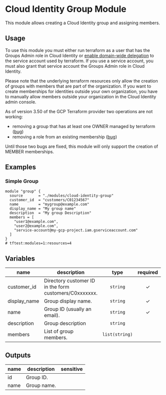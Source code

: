 # Cloud Identity Group Module

This module allows creating a Cloud Identity group and assigning members.

## Usage
To use this module you must either run terraform as a user that has the Groups Admin role in Cloud Identity or [enable domain-wide delegation](https://developers.google.com/admin-sdk/directory/v1/guides/delegation) to the service account used by terraform. If you use a service account, you must also grant that service account the Groups Admin role in Cloud Identity.

Please note that the underlying terraform resources only allow the creation of groups with members that are part of the organization. If you want to create memberships for identities outside your own organization, you have to manually allow members outside your organization in the Cloud Identity admin console.

As of version 3.50 of the GCP Terraform provider two operations are not working:
- removing a group that has at least one OWNER managed by terraform ([bug](https://github.com/hashicorp/terraform-provider-google/issues/7617))
- removing a role from an existing membership ([bug](https://github.com/hashicorp/terraform-provider-google/issues/7616))

Until those two bugs are fixed, this module will only support the creation of MEMBER memberships.

## Examples

### Simple Group
```hcl
module "group" {
  source       = "./modules/cloud-identity-group"
  customer_id  = "customers/C01234567"
  name         = "mygroup@example.com"
  display_name = "My group name"
  description  = "My group Description"
  members = [
    "user1@example.com",
    "user2@example.com",
    "service-account@my-gcp-project.iam.gserviceaccount.com"
  ]
}
# tftest:modules=1:resources=4
```

<!-- BEGIN TFDOC -->

## Variables

| name | description | type | required | default |
|---|---|:---:|:---:|:---:|
| customer_id | Directory customer ID in the form customers/C0xxxxxxx. | <code>string</code> | ✓ |  |
| display_name | Group display name. | <code>string</code> | ✓ |  |
| name | Group ID (usually an email). | <code>string</code> | ✓ |  |
| description | Group description | <code>string</code> |  | <code>null</code> |
| members | List of group members. | <code>list&#40;string&#41;</code> |  | <code>&#91;&#93;</code> |

## Outputs

| name | description | sensitive |
|---|---|:---:|
| id | Group ID. |  |
| name | Group name. |  |


<!-- END TFDOC -->
